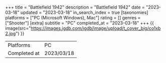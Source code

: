 +++
title = "Battlefield 1942"
description = "Battlefield 1942"
date = "2023-03-18"
updated = "2023-03-18"
in_search_index = true
[taxonomies]
platforms = ["PC (Microsoft Windows), Mac"]
rating = []
genres = ["Shooter"]
[extra]
subtitle = "PC"
completed_at = "2023-03-18"
+++
{{ image(src="https://images.igdb.com/igdb/image/upload/t_cover_big/co1xb2.jpg") }}

|              |            |
| ------------ | ---------- |
| Platforms    | PC |
| Completed at | 2023/03/18 |


